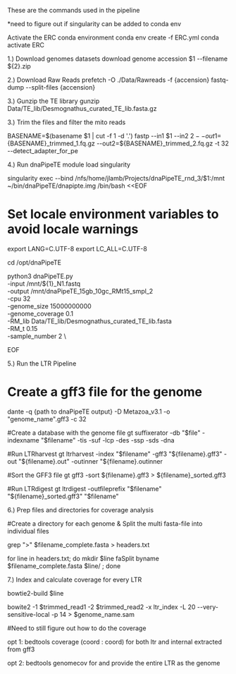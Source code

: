 These are the commands used in the pipeline

*need to figure out if singularity can be added to conda env

Activate the ERC conda environment
conda env create -f ERC.yml
conda activate ERC

1.) Download genomes
datasets download genome accession $1 --filename ${2}.zip

2.) Download Raw Reads
prefetch -O ./Data/Rawreads -f {accension}
fastq-dump --split-files {accension}

3.) Gunzip the TE library
gunzip Data/TE_lib/Desmognathus_curated_TE_lib.fasta.gz

3.) Trim the files and filter the mito reads

BASENAME=$(basename $1 | cut -f 1 -d '.')
fastp --in1 $1 --in2 $2 --out1=${BASENAME}_trimmed_1.fq.gz --out2=${BASENAME}_trimmed_2.fq.gz -t 32 --detect_adapter_for_pe

4.) Run dnaPipeTE
module load singularity

singularity exec --bind /nfs/home/jlamb/Projects/dnaPipeTE_rnd_3/$1:/mnt ~/bin/dnaPipeTE/dnapipte.img /bin/bash <<EOF

# Set locale environment variables to avoid locale warnings
export LANG=C.UTF-8
export LC_ALL=C.UTF-8

cd /opt/dnaPipeTE

python3 dnaPipeTE.py \
-input /mnt/${1}_N1.fastq \
-output /mnt/dnaPipeTE_15gb_10gc_RMt15_smpl_2 \
-cpu 32 \
-genome_size 15000000000 \
-genome_coverage 0.1 \
-RM_lib Data/TE_lib/Desmognathus_curated_TE_lib.fasta \
-RM_t 0.15 \
-sample_number 2 \

EOF

5.) Run the LTR Pipeline

# Create a gff3 file for the genome
dante -q {path to dnaPipeTE output} -D Metazoa_v3.1 -o "genome_name".gff3 -c 32

#Create a database with the genome file
gt suffixerator -db "$file" -indexname "$filename" -tis -suf -lcp -des -ssp -sds -dna

#Run LTRharvest
gt ltrharvest -index "$filename" -gff3 "${filename}.gff3" -out "${filename}.out" -outinner "${filename}.outinner

#Sort the GFF3 file
gt gff3 -sort ${filename}.gff3 > ${filename}_sorted.gff3

#Run LTRdigest
gt ltrdigest -outfileprefix "$filename" "${filename}_sorted.gff3" "$filename"

6.) Prep files and directories for coverage analysis

#Create a directory for each genome & Split the multi fasta-file into individual files

grep ">" $filename_complete.fasta > headers.txt

for line in headers.txt; do
mkdir $line
faSplit byname $filename_complete.fasta $line/ ;
done

7.) Index and calculate coverage for every LTR

bowtie2-build $line

bowite2 -1 $trimmed_read1 -2 $trimmed_read2 -x ltr_index  -L 20 --very-sensitive-local -p 14 > $genome_name.sam

#Need to still figure out how to do the coverage

opt 1: bedtools coverage (coord : coord) for both ltr and internal extracted from gff3

opt 2: bedtools genomecov for and provide the entire LTR as the genome




